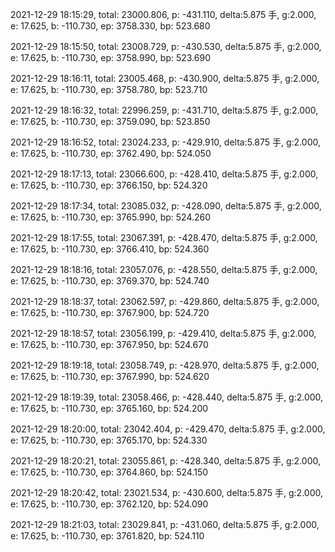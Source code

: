 2021-12-29 18:15:29, total: 23000.806, p: -431.110, delta:5.875 手, g:2.000, e: 17.625, b: -110.730, ep: 3758.330, bp: 523.680

2021-12-29 18:15:50, total: 23008.729, p: -430.530, delta:5.875 手, g:2.000, e: 17.625, b: -110.730, ep: 3758.990, bp: 523.690

2021-12-29 18:16:11, total: 23005.468, p: -430.900, delta:5.875 手, g:2.000, e: 17.625, b: -110.730, ep: 3758.780, bp: 523.710

2021-12-29 18:16:32, total: 22996.259, p: -431.710, delta:5.875 手, g:2.000, e: 17.625, b: -110.730, ep: 3759.090, bp: 523.850

2021-12-29 18:16:52, total: 23024.233, p: -429.910, delta:5.875 手, g:2.000, e: 17.625, b: -110.730, ep: 3762.490, bp: 524.050

2021-12-29 18:17:13, total: 23066.600, p: -428.410, delta:5.875 手, g:2.000, e: 17.625, b: -110.730, ep: 3766.150, bp: 524.320

2021-12-29 18:17:34, total: 23085.032, p: -428.090, delta:5.875 手, g:2.000, e: 17.625, b: -110.730, ep: 3765.990, bp: 524.260

2021-12-29 18:17:55, total: 23067.391, p: -428.470, delta:5.875 手, g:2.000, e: 17.625, b: -110.730, ep: 3766.410, bp: 524.360

2021-12-29 18:18:16, total: 23057.076, p: -428.550, delta:5.875 手, g:2.000, e: 17.625, b: -110.730, ep: 3769.370, bp: 524.740

2021-12-29 18:18:37, total: 23062.597, p: -429.860, delta:5.875 手, g:2.000, e: 17.625, b: -110.730, ep: 3767.900, bp: 524.720

2021-12-29 18:18:57, total: 23056.199, p: -429.410, delta:5.875 手, g:2.000, e: 17.625, b: -110.730, ep: 3767.950, bp: 524.670

2021-12-29 18:19:18, total: 23058.749, p: -428.970, delta:5.875 手, g:2.000, e: 17.625, b: -110.730, ep: 3767.990, bp: 524.620

2021-12-29 18:19:39, total: 23058.466, p: -428.440, delta:5.875 手, g:2.000, e: 17.625, b: -110.730, ep: 3765.160, bp: 524.200

2021-12-29 18:20:00, total: 23042.404, p: -429.470, delta:5.875 手, g:2.000, e: 17.625, b: -110.730, ep: 3765.170, bp: 524.330

2021-12-29 18:20:21, total: 23055.861, p: -428.340, delta:5.875 手, g:2.000, e: 17.625, b: -110.730, ep: 3764.860, bp: 524.150

2021-12-29 18:20:42, total: 23021.534, p: -430.600, delta:5.875 手, g:2.000, e: 17.625, b: -110.730, ep: 3762.120, bp: 524.090

2021-12-29 18:21:03, total: 23029.841, p: -431.060, delta:5.875 手, g:2.000, e: 17.625, b: -110.730, ep: 3761.820, bp: 524.110